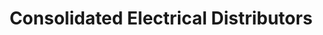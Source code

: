 ---
title: "Consolidated Electrical Distributors"
url: /grand-junction/consolidated-electrical-distributors/
shop: trade
---